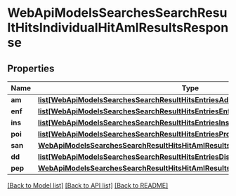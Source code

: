 # WebApiModelsSearchesSearchResultHitsIndividualHitAmlResultsResponse

## Properties
Name | Type | Description | Notes
------------ | ------------- | ------------- | -------------
**am** | [**list[WebApiModelsSearchesSearchResultHitsEntriesAdverseMediaEntryResponse]**](WebApiModelsSearchesSearchResultHitsEntriesAdverseMediaEntryResponse.md) |  | [optional] 
**enf** | [**list[WebApiModelsSearchesSearchResultHitsEntriesEnforcementEntryResponse]**](WebApiModelsSearchesSearchResultHitsEntriesEnforcementEntryResponse.md) |  | [optional] 
**ins** | [**list[WebApiModelsSearchesSearchResultHitsEntriesInsolvencyEntryResponse]**](WebApiModelsSearchesSearchResultHitsEntriesInsolvencyEntryResponse.md) |  | [optional] 
**poi** | [**list[WebApiModelsSearchesSearchResultHitsEntriesProfileOfInterestEntryResponse]**](WebApiModelsSearchesSearchResultHitsEntriesProfileOfInterestEntryResponse.md) |  | [optional] 
**san** | [**WebApiModelsSearchesSearchResultHitsHitAmlResultsSanctionsResponse**](WebApiModelsSearchesSearchResultHitsHitAmlResultsSanctionsResponse.md) |  | [optional] 
**dd** | [**list[WebApiModelsSearchesSearchResultHitsEntriesDisqualifiedDirectorEntryResponse]**](WebApiModelsSearchesSearchResultHitsEntriesDisqualifiedDirectorEntryResponse.md) |  | [optional] 
**pep** | [**WebApiModelsSearchesSearchResultHitsHitAmlResultsPepsResponse**](WebApiModelsSearchesSearchResultHitsHitAmlResultsPepsResponse.md) |  | [optional] 

[[Back to Model list]](../README.md#documentation-for-models) [[Back to API list]](../README.md#documentation-for-api-endpoints) [[Back to README]](../README.md)

